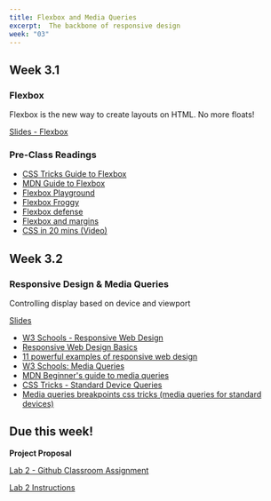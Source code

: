 ```yaml
---
title: Flexbox and Media Queries
excerpt:  The backbone of responsive design
week: "03"
---
```


## Week 3.1

### Flexbox

Flexbox is the new way to create layouts on HTML. No more floats!

[Slides - Flexbox](https://docs.google.com/presentation/d/1N0ZPUPeT5vbozh4skcPCjyKBQEpLxE3hZhZYpXMFw1E/edit?usp=sharing)

### Pre-Class Readings

- [CSS Tricks Guide to Flexbox](https://css-tricks.com/snippets/css/a-guide-to-flexbox/)
- [MDN Guide to Flexbox](https://developer.mozilla.org/en-US/docs/Learn/CSS/CSS_layout/Flexbox)
- [Flexbox Playground](https://codepen.io/enxaneta/full/adLPwv)
- [Flexbox Froggy](http://flexboxfroggy.com/)
- [Flexbox defense](http://www.flexboxdefense.com/)
- [Flexbox and margins](https://css-tricks.com/the-peculiar-magic-of-flexbox-and-auto-margins/)
- [CSS in 20 mins (Video)](https://youtu.be/JJSoEo8JSnc)

## Week 3.2

### Responsive Design & Media Queries

Controlling display based on device and viewport

[Slides](https://docs.google.com/presentation/d/1n--AZ5t6i5EK7bfjD18shQxUfvN4uP5BwYtuVlLYMTE/edit?usp=sharing)

- [W3 Schools - Responsive Web Design](https://www.w3schools.com/html/html_responsive.asp)
- [Responsive Web Design Basics](https://developers.google.com/web/fundamentals/design-and-ux/responsive)
- [11 powerful examples of responsive web design](https://www.invisionapp.com/inside-design/examples-responsive-web-design/)
- [W3 Schools: Media Queries](https://www.w3schools.com/css/css_rwd_mediaqueries.asp)
- [MDN Beginner's guide to media queries](https://developer.mozilla.org/en-US/docs/Learn/CSS/CSS_layout/Media_queries)
- [CSS Tricks - Standard Device Queries](https://css-tricks.com/snippets/css/media-queries-for-standard-devices/)
- [Media queries breakpoints css tricks (media queries for standard devices)](https://lancedesk.com/media-queries-breakpoints-css-tricks-media-queries-for-standard-devices/)


## Due this week!

**Project Proposal**

[Lab 2 - Github Classroom Assignment](https://classroom.github.com/a/grFPbWQG)

[Lab 2 Instructions](/lab/2/0)
